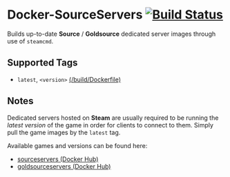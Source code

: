 # Docker-SourceServers [![Build Status](https://travis-ci.org/theohbrothers/docker-sourceservers.svg?branch=github)](https://travis-ci.org/theohbrothers/docker-sourceservers)

Builds up-to-date **Source** / **Goldsource** dedicated server images through use of `steamcmd`.

## Supported Tags

* `latest`, `<version>`  [(/build/Dockerfile)](https://github.com/theohbrothers/docker-sourceservers/blob/github/build/Dockerfile)

## Notes

Dedicated servers hosted on **Steam** are usually required to be running the *latest version* of the game in order for clients to connect to them. Simply pull the game images by the `latest` tag.

Available games and versions can be found here:

* [sourceservers (Docker Hub)](https://hub.docker.com/u/sourceservers/dashboard/)
* [goldsourceservers (Docker Hub)](https://hub.docker.com/u/goldsourceservers/dashboard/)